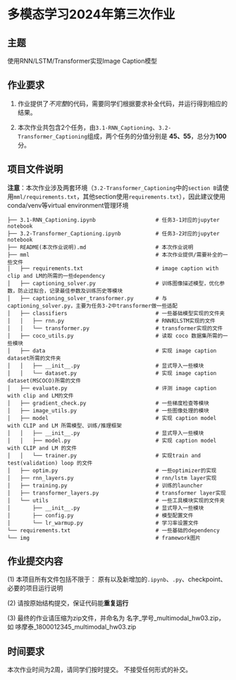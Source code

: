 # 多模态学习2024年第三次作业

## 主题
使用RNN/LSTM/Transformer实现Image Caption模型 



## 作业要求

1. 作业提供了*不完整*的代码，需要同学们根据要求补全代码，并运行得到相应的结果。

2. 本次作业共包含2个任务，由`3.1-RNN_Captioning`、`3.2-Transformer_Captioning`组成，两个任务的分值分别是 **45、55**，总分为**100**分。

## 项目文件说明

**注意**：本次作业涉及两套环境（`3.2-Transformer_Captioning`中的`section B`请使用`mml/requirements.txt`，其他section使用`requirements.txt`），因此建议使用conda/venv等virtual environment管理环境
```
├── 3.1-RNN_Captioning.ipynb                   # 任务3-1对应的jupyter notebook
├── 3.2-Transformer_Captioning.ipynb           # 任务3-2对应的jupyter notebook
├── README(本次作业说明).md                      # 本次作业说明
├── mml                                        # 本次作业提供/需要补全的一些文件
│   ├── requirements.txt                       # image caption with clip and LM的所需的一些dependency
│   ├── captioning_solver.py                   # 训练图像描述模型，优化参数，防止过拟合，记录最佳参数及训练历史等模块
│   ├── captioning_solver_transformer.py       # 与captioning_solver.py，主要为任务3-2中transformer做一些适配
│   ├── classifiers                            # 一些基础模型实现的文件夹
│   │   ├── rnn.py                             # RNN和LSTM实现的文件
│   │   └── transformer.py                     # transformer实现的文件
│   ├── coco_utils.py                          # 读取 coco 数据集所需的一些模块
│   ├── data                                   # 实现 image caption dataset所需的文件夹
│   │   ├── __init__.py                        # 显式导入一些模块
│   │   └── dataset.py                         # 实现 image caption dataset(MSCOCO)所需的文件
│   ├── evaluate.py                            # 评测 image caption with clip and LM的文件
│   ├── gradient_check.py                      # 一些梯度检查等模块
│   ├── image_utils.py                         # 一些图像处理的模块
│   ├── model                                  # 实现 caption model with CLIP and LM 所需模型、训练/推理框架
│   │   ├── __init__.py                        # 显式导入一些模块
│   │   ├── model.py                           # 实现 caption model with CLIP and LM 的文件
│   │   └── trainer.py                         # 实现train and test(validation) loop 的文件
│   ├── optim.py                               # 一些optimizer的实现
│   ├── rnn_layers.py                          # rnn/lstm layer实现
│   ├── training.py                            # 训练的launcher
│   ├── transformer_layers.py                  # transformer layer实现
│   └── utils                                  # 一些工具模块实现的文件夹
│       ├── __init__.py                        # 显式导入一些模块
│       ├── config.py                          # 模型配置文件
│       └── lr_warmup.py                       # 学习率设置文件
└── requirements.txt                           # 一些基础的dependency
└── img                                        # framework图片
```

## 作业提交内容

(1) 本项目所有文件包括不限于： 原有以及新增加的`.ipynb`、`.py`、checkpoint、必要的项目运行说明

(2) 请按原始结构提交，保证代码能**重复运行**

(3) 最终的作业请压缩为zip文件，并命名为 名字_学号_multimodal_hw03.zip， 如 哆摩泰_1800012345_multimodal_hw03.zip

## 时间要求

本次作业时间为2周，请同学们按时提交。 不接受任何形式的补交。



